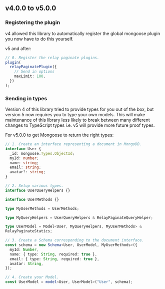 
## v4.0.0 to v5.0.0

### Registering the plugin

v4 allowed this library to automatically register the global mongoose plugin you now have to do this yourself.

v5 and after:
```ts
// 0. Register the relay paginate plugins.
plugin(
  relayPaginatePlugin({
    // Send in options
    maxLimit: 100,
  })
);
```

### Sending in types

Version 4 of this library tried to provide types for you out of the box, but version 5 now requires you to type your own models. This will make maintenance of this library less likely to break between many different changes to TypeScript types i.e. v5 will provide more future proof types.

For v5.0.0 to get Mongoose to return the right types:

```ts
// 1. Create an interface representing a document in MongoDB.
interface User {
  _id: mongoose.Types.ObjectId;
  myId: number;
  name: string;
  email: string;
  avatar?: string;
}

// 2. Setup various types.
interface UserQueryHelpers {}

interface UserMethods {}

type MyUserMethods = UserMethods;

type MyQueryHelpers = UserQueryHelpers & RelayPaginateQueryHelper;

type UserModel = Model<User, MyQueryHelpers, MyUserMethods> &
RelayPaginateStatics;

// 3. Create a Schema corresponding to the document interface.
const schema = new Schema<User, UserModel, MyUserMethods>({
  myId: Number,
  name: { type: String, required: true },
  email: { type: String, required: true },
  avatar: String,
});

// 4. Create your Model.
const UserModel = model<User, UserModel>("User", schema);
```
